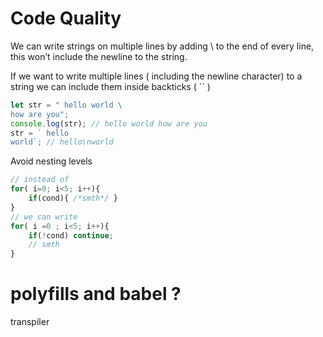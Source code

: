 # Code Quality 

We can write strings on multiple lines by adding \ to the end of every line, this won’t include the newline to the string.

If we want to write multiple lines ( including the newline character) to a string we can include them inside backticks ( `` )

```jsx
let str = " hello world \
how are you";
console.log(str); // hello world how are you
str = ` hello
world`; // hello\nworld
```

Avoid nesting levels

```jsx
// instead of 
for( i=0; i<5; i++){
	if(cond){ /*smth*/ }
} 
// we can write
for( i =0 ; i<5; i++){
	if(!cond) continue;
	// smth
}
```

# polyfills and babel ?

transpiler